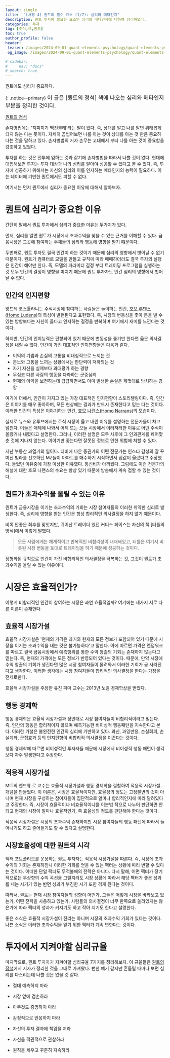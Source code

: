 ```yaml
---
layout: single
title:  "[서평-4] 퀀트의 필수 요소 (1/7): 심리와 메타인지"
description: 퀀트 투자에 필요한 요소인 심리와 메타인지에 대하여 정리하였다.
categories: 투자
tag: [주식,책,퀀트]
toc: true
author_profile: false
header:
 teaser: /images/2024-09-01-quant-elements-psychology/quant-elements-psychology-thumbnail.webp
 og_image: /images/2024-09-01-quant-elements-psychology/quant-elements-psychology-thumbnail.webp

# sidebar:
#     nav: "docs"
# search: true
---
```

퀀트에도 심리가 중요하다.

{: .notice--primary}
<span style="font-size: 1.25em;">이 글은 [퀀트의 정석] 책에 나오는 심리와 메타인지 부분을 정리한 것이다.</span>

[퀀트의 정석](/투자/quant-way-book/)

손자병법에는 '지피지기 백전불태'라는 말이 있다. 즉, 상대를 알고 나를 알면 위태롭게 되지 않는 다는 뜻이다. 자세히 곱씹어보면 나를 아는 것이 상대를 아는 것 만큼 중요하다는 것을 말하고 있다. 손자병법의 저자 손무는 고대에서 부터 나를 아는 것이 중요함을 강조하고 있었다.

투자를 하는 것은 전투에 임하는 것과 같기에 손자병법을 따라서 나쁠 것이 없다. 현대에 대입해보면 투자는 투자 대상과 나의 심리를 알아야 성공할 수 있다고 볼 수 있다. 즉, 투자에 성공하기 위해서는 자신의 심리와 이를 인지하는 메타인지의 능력이 필요하다. 이는 데이터에 기반한 퀀트에서도 피할 수 없다.

여기서는 먼저 퀀트에서 심리가 중요한 이유에 대해서 알아보자.

# 퀀트에 심리가 중요한 이유
간단히 말해서 퀀트 투자에서 심리가 중요한 이유는 두가지가 있다.

먼저, 심리를 알면 퀀트가 시장에서 초과수익을 찾을 수 있는 근거를 이해할 수 있다. 금융시장은 그곳에 참여하는 주체들의 심리와 행동에 영향을 받기 떄문이다.

두번째로, 퀀트 투자도 결국 인간이 하는 것이기 때문에 심리의 영향에서 벗어날 수 없기 때문이다. 퀀트가 컴퓨터로 모델을 만들고 규칙에 따라 매매하더라도 결국 투자의 실행은 인간이 해야만 한다. 즉, 모델의 파라미터 결정 부터 트레이딩 프로그램을 실행하는 것 모두 인간의 결정이 영향을 미치기 때문에 퀀트 투자자도 인간 심리의 영향에서 벗어날 수 없다.

## 인간의 인지편향
앙드레 코스톨라니는 주식시장에 참여하는 사람들은 놀이하는 인간, [호모 루덴스(Homo Ludens)](https://ko.wikipedia.org/wiki/%ED%98%B8%EB%AA%A8_%EB%A3%A8%EB%8D%B4%EC%8A%A4)의 특성이 발현된다고 표현했다. 즉, 시장의 변동성을 좇아 돈을 벌 수 있는 방향보다는 자신이 옳다고 인지하는 결정을 반복하며 여기에서 재미를 느낀다는 것이다. 

하지만, 인간의 인지능력은 편향되어 있기 때문에 변동성을 좇기만 한다면 옳은 의사결정을 내릴 수 없다. 인간이 가진 대표적인 인지편향들은 다음과 같다. 
- 이익의 기쁨과 손실의 고통을 비대칭적으로 느끼는 것
- 분노와 고통을 느끼는 상황에서는 판단력이 저하되는 것
- 자기 자신을 실제보다 과대평가 하는 경향
- 무심코 다른 사람의 행동을 다라하는 군중심리
- 현재의 이익을 보전하는데 급급하면서도 이미 발생한 손실은 제멋대로 방치하는 경향

여기에 더해서, 인간이 가지고 있는 가장 대표적인 인지편향이 스토리텔링이다. 즉, 인간은 이야기를 매우 좋아하며, 모든 현상에는 결과가 반드시 존재한다고 믿는 다는 것이다. 이러한 인간의 특성은 이야기하는 인간, [호모 나렌스(Homo Narrans)](https://ko.wikipedia.org/wiki/%ED%98%B8%EB%AA%A8_%EB%82%98%EB%A0%8C%EC%8A%A4)의 모습이다. 

실제로 뉴스와 유투브에서는 주식 시장이 옳고 내린 이유를 설명하는 전문가들이 차고 넘친다. 이들은 매체에 나와서 어제 또는 오늘 시장에서 이러저러한 이유로 어떤 주식이 올랐거나 내렸다고 설명한다. 그러나, 이러한 설명은 모두 사후에 그 인과관계를 꿰어맞춘 것에 지나지 않는다. 이야기만 좇는다면 잘못된 정보로 인한 위험에 처할 수 있다. 

지난 부동산 과열기의 일이다. 티비에 나온 증권가의 어떤 전문가는 인스타 감성의 잘 꾸며진 빌라를 선호하던 MZ들이 아파트를 매수하기 시작하면서 집값이 올랐다고 주장했다. 들었던 이유중에 가장 이상한 이유였다. 통신비가 아까웠다. 그럼에도 이런 전문가의 해설에 대한 호모 나랜스의 수요는 항상 있기 때문에 방송에서 계속 접할 수 있는 것이다.

## 퀀트가 초과수익을 올릴 수 있는 이유
퀀트가 금융시장을 이기는 초과수익의 기회는 시장 참여자들의 이러한 취약한 심리로 발생한다. 즉, 심리에 영향을 받는 인간은 항상 합리적인 의사결정을 하지 않기 떄문이다. 

비록 안좋은 최후를 맞앗지만, 뛰어난 트레이더 였던 커티스 페이스는 자신의 책 [터틀의 방식]에서 이렇게 말했다. 

> 모든 사람에게는 체계적이고 반복적인 비합리성이 내재돼있고, 터틀은 여기서 비롯된 시장 변동을 토대로 트레이딩을 하기 때문에 성공하는 것이다.

정형화된 규칙으로 인간이 가진 비합리적인 의사결정을 극복하는 것, 그것이 퀀트가 초과수익을 올릴 수 있는 이유이다.

# 시장은 효율적인가?
이렇게 비합리적인 인간이 참여하는 시장은 과연 효율적일까? 
여기에는 세가지 서로 다른 이론이 존재한다. 

## 효율적 시장가설
효율적 시장가설은 '현재의 가격은 과거와 현재의 모든 정보가 포함되어 있기 때문에 시장을 이기는 초과수익을 내는 것은 불가능하다'고 말한다. 이에 따르면 가격은 랜덤워크를 따르고 결국 금융시장에서 예측행위를 통한 수익 창출의 기회는 존재하지 않는다고 믿는다. 즉, 현재의 가격에는 모든 정보가 반영되어 있다는 것이다. 때문에, 만약 시장에 수익 창출의 기회가 생긴다면 많은 시장 참여자들이 몰려와서 이러한 기회가 곧 사라진다고 생각한다. 이러한 생각에는 시장 참여자들이 합리적인 의사결정을 한다는 가정을 전제로한다. 

효율적 시장가설을 주장한 유진 파마 교수는 2013년 노벨 경제학상을 받았다. 

## 행동 경제학
행동 경제학은 효율적 시장가설과 정반대로 시장 참여자들이 비합리적이라고 믿는다. 즉, 인간의 행동은 합리적이지 않으며 예측가능한 비이성적 행동패턴을 지속한다고 본다. 이러한 가설은 불완전한 인간의 심리에 기반하고 있다. 과신, 과잉반응, 손실회피, 손실계좌, 군집효과 등의 인지편향이 비합리적 의사결정을 이끈다는 것이다. 

행동 경제학에 따르면 비이성적인 투자자들 때문에 시장에서 비이성적 행동 패턴이 생각보다 자주 발생한다고 주장한다. 

## 적응적 시장가설
MIT의 앤드류 로 교수는 효율적 시장가설과 행동 경제학을 결합하여 적응적 시장가설 개념을 만들었다. 이 이론은, 시장은 효율적이지만, 효율성의 정도는 고정불변의 것이 아니며 현재 시장을 구성하는 참여자들이 집단적으로 얼마나 합리적인지에 따라 달려있다고 주장한다. 즉, 시장이 효율적이나 비효율적이냐를 이분법 적으로 나누어 판단하면 안되고 현재의 시장이 얼마나 효율적인가, 즉 효율성의 정도를 판단해야 한다는 것이다.

적응적 시장가설은 시장의 초과수익 존재하지만 시장 참여자들의 행동 패턴에 따라서 늘어나기도 하고 줄어들기도 할 수 있다고 설명한다.

## 시장효율성에 대한 퀀트의 시각
팩터 포트폴리오를 운용하는 퀀트 투자자는 적응적 시장가설을 따른다. 즉, 시장에 초과수익의 기회는 존재하짐나 이러한 기회를 얻을 수 있는 팩터는 상황에 따라 변할 수 있다는 것이다. 어떠한 단일 팩터도 무적불패의 전략은 아니다. 다시 말해, 어떤 팩터가 장기적으로는 우상향의 수익 곡선을 그릴지라도 시장 상황에 따라서 해당 팩터가 좋은 성과를 내는 시기가 있는 반면 성과가 부진한 시기 또한 겪게 된다는 것이다. 

따라서, 퀀트는 현재 시장 참여자들의 성향이 어떤가, 그들은 어떻게 시장을 바라보고 있는가, 어떤 전략을 사용하고 있는가, 사람들의 의사결정이 너무 한쪽으로 쏠려있지는 않은가에 따라 팩터의 성과가 커지기도 하고 작아 지기도 한다고 설명한다.

좋은 소식은 효율적 시장가설이 진리는 아니며 시장의 초과수익 기회가 있다는 것이다. 나쁜 소식은 이러한 초과수익을 얻기 위한 팩터가 계속 변한다는 것이다. 

# 투자에서 지켜야할 심리규율
마지막으로, 퀀트 투자자가 지켜야할 심리규율 7가지를 정리해보자. 이 규율들은 [퀀트의 정석](/투자/quant-way-book/)에서 저자가 정리한 것을 그대로 가져왔다. 뻔한 얘기 같지만 흔들릴 때마다 보면 심리를 다스리는데 나쁠 것은 없을 것 같다. 

- 절대 예측하지 마라

- 시장 앞에 겸손하라

- 아무것도 증명하지 마라

- 감정적으로 반응하지 마라

- 자신의 투자 결과에 책임을 져라

- 자신을 객관적으로 관찰하라

- 원칙을 세우고 꾸준히 지속하라
